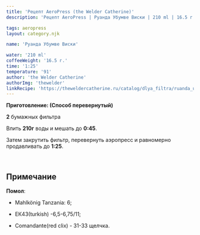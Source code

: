```yaml
---
title: 'Рецепт AeroPress (the Welder Catherine)'
description: 'Рецепт AeroPress | Руанда Убумве Виски | 210 ml | 16.5 г'

tags: aeropress
layout: category.njk

name: 'Руанда Убумве Виски'

water: '210 ml'
coffeeWeight: '16.5 г.'
time: '1:25'
temperature: '91'
author: 'the Welder Catherine'
authorImg: 'thewelder'
linkRecipe: 'https://theweldercatherine.ru/catalog/dlya_filtra/ruanda_ubumve_viski/'
---
```


__Приготовление: (Способ перевернутый)__

__2__ бумажных фильтра

Влить __210г__ воды и мешать до __0:45__.

Затем закрутить фильтр, перевернуть аэропресс и равномерно продавливать до __1:25__.

<br>

<div class="info-warm">

## Примечание



__Помол__:
- Mahlkönig Tanzania: 6;

- ЕК43(turkish) -6,5-6,75/11;

- Comandante(red clix) - 31-33 щелчка.
</div>

